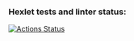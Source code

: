 ### Hexlet tests and linter status:
[![Actions Status](https://github.com/koshun-code/php-project-lvl1/workflows/hexlet-check/badge.svg)](https://github.com/koshun-code/php-project-lvl1/actions)